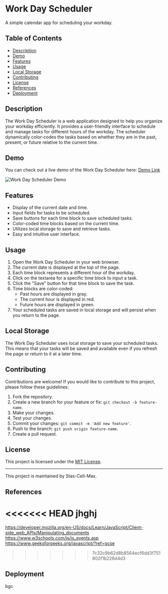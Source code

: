 # Work Day Scheduler

A simple calendar app for scheduling your workday.

## Table of Contents

- [Description](#description)
- [Demo](#demo)
- [Features](#features)
- [Usage](#usage)
- [Local Storage](#local-storage)
- [Contributing](#contributing)
- [License](#license)
- [References](#references)
- [Deployment](#deployment)

## Description

The Work Day Scheduler is a web application designed to help you organize your workday efficiently. It provides a user-friendly interface to schedule and manage tasks for different hours of the workday. The scheduler dynamically color-codes the tasks based on whether they are in the past, present, or future relative to the current time.

## Demo

You can check out a live demo of the Work Day Scheduler here: [Demo Link](#)

![Work Day Scheduler Demo](/assets/demo.png)

## Features

- Display of the current date and time.
- Input fields for tasks to be scheduled.
- Save buttons for each time block to save scheduled tasks.
- Color-coded time blocks based on the current time.
- Utilizes local storage to save and retrieve tasks.
- Easy and intuitive user interface.

## Usage

1. Open the Work Day Scheduler in your web browser.
2. The current date is displayed at the top of the page.
3. Each time block represents a different hour of the workday.
4. Click on the textarea for a specific time block to input a task.
5. Click the "Save" button for that time block to save the task.
6. Time blocks are color-coded:
   - Past hours are displayed in gray.
   - The current hour is displayed in red.
   - Future hours are displayed in green.
7. Your scheduled tasks are saved in local storage and will persist when you return to the page.

## Local Storage

The Work Day Scheduler uses local storage to save your scheduled tasks. This means that your tasks will be saved and available even if you refresh the page or return to it at a later time.

## Contributing

Contributions are welcome! If you would like to contribute to this project, please follow these guidelines:

1. Fork the repository.
2. Create a new branch for your feature or fix: `git checkout -b feature-name`.
3. Make your changes.
4. Test your changes.
5. Commit your changes: `git commit -m 'Add new feature'`.
6. Push to the branch: `git push origin feature-name`.
7. Create a pull request.

## License

This project is licensed under the [MIT License](LICENSE).

---

This project is maintained by Stas-Cell-Max.

## References

<<<<<<< HEAD
jhghj
=======
https://developer.mozilla.org/en-US/docs/Learn/JavaScript/Client-side_web_APIs/Manipulating_documents
https://www.w3schools.com/js/js_events.asp
https://www.geeksforgeeks.org/javascript/?ref=gcse

>>>>>>> 7c32c9b62d8b8564ecf6dd3f751802f1b226d4d3

## Deployment

bgc

